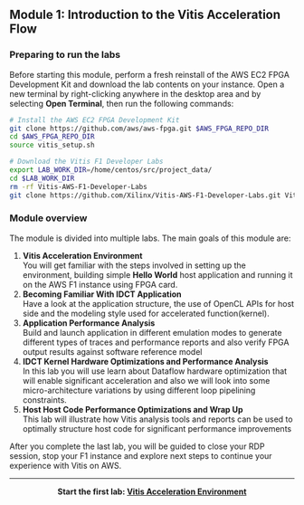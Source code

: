 ## Module 1: Introduction to the Vitis Acceleration Flow


### Preparing to run the labs

Before starting this module, perform a fresh reinstall of the AWS EC2 FPGA Development Kit and download the lab contents on your instance. Open a new terminal by right-clicking anywhere in the desktop area and by selecting **Open Terminal**, then run the following commands:

```bash  
# Install the AWS EC2 FPGA Development Kit
git clone https://github.com/aws/aws-fpga.git $AWS_FPGA_REPO_DIR
cd $AWS_FPGA_REPO_DIR                                     
source vitis_setup.sh

# Download the Vitis F1 Developer Labs
export LAB_WORK_DIR=/home/centos/src/project_data/
cd $LAB_WORK_DIR
rm -rf Vitis-AWS-F1-Developer-Labs
git clone https://github.com/Xilinx/Vitis-AWS-F1-Developer-Labs.git Vitis-AWS-F1-Developer-Labs
```

### Module overview
The module is divided into multiple labs. The main goals of this module are:
1. **Vitis Acceleration Environment** \
You will get familiar with the steps involved in setting up the environment, building simple **Hello World** host application and running it on the AWS F1 instance using FPGA card.
1. **Becoming Familiar With IDCT Application** \
Have a look at the application structure, the use of OpenCL APIs for host side and the modeling style used for accelerated function(kernel).
1. **Application Performance Analysis**\
Build and launch application in different emulation modes to generate different types of traces and performance reports and also verify FPGA output results against software reference model
1. **IDCT Kernel Hardware Optimizations and Performance Analysis**\
In this lab you will use learn about Dataflow hardware optimization that will enable significant acceleration and also we will look into some micro-architecture variations by using different loop pipelining constraints. 
1. **Host Host Code Performance Optimizations and Wrap Up**\
This lab will illustrate how Vitis analysis tools and reports can be used to optimally structure host code for significant performance improvements

After you complete the last lab, you will be guided to close your RDP session, stop your F1 instance and explore next steps to continue your experience with Vitis on AWS.

---------------------------------------

<p align="center"><b>
Start the first lab: <a href="lab_01_vitis_env_setup.md">Vitis Acceleration Environment</a>
</b></p>
